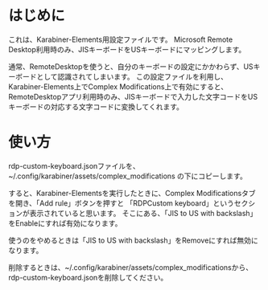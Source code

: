 # はじめに

これは、Karabiner-Elements用設定ファイルです。
Microsoft Remote Desktop利用時のみ、JISキーボードをUSキーボードにマッピングします。

通常、RemoteDesktopを使うと、自分のキーボードの設定にかかわらず、USキーボードとして認識されてしまいます。
この設定ファイルを利用し、Karabiner-Elements上でComplex Modifications上で有効にすると、RemoteDesktopアプリ利用時のみ、JISキーボードで入力した文字コードをUSキーボードの対応する文字コードに変換してくれます。

# 使い方

rdp-custom-keyboard.jsonファイルを、~/.config/karabiner/assets/complex_modifications の下にコピーします。

すると、Karabiner-Elementsを実行したときに、Complex Modificationsタブを開き、「Add rule」ボタンを押すと
「RDPCustom keyboard」というセクションが表示されていると思います。
そこにある、「JIS to US with backslash」をEnableにすれば有効になります。

使うのをやめるときは「JIS to US with backslash」をRemoveにすれば無効になります。

削除するときは、~/.config/karabiner/assets/complex_modificationsから、rdp-custom-keyboard.jsonを削除してください。
